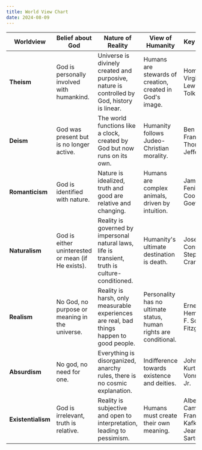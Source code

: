 ```yaml
---
title: World View Chart
date: 2024-08-09
---
```


| **Worldview** | **Belief about God** | **Nature of Reality** | **View of Humanity** | **Key Figures** |
|---------------|----------------------|-----------------------|----------------------|------------------|
| **Theism**        | God is personally involved with humankind.         | Universe is divinely created and purposive, nature is controlled by God, history is linear. | Humans are stewards of creation, created in God's image. | Homer, Virgil, C.S. Lewis, Tolkien  |
| **Deism**         | God was present but is no longer active.           | The world functions like a clock, created by God but now runs on its own.              | Humanity follows Judeo-Christian morality.         | Ben Franklin, Thomas Jefferson       |
| **Romanticism**   | God is identified with nature.                     | Nature is idealized, truth and good are relative and changing.                         | Humans are complex animals, driven by intuition.   | James Fenimore Cooper, Goethe        |
| **Naturalism**    | God is either uninterested or mean (if He exists). | Reality is governed by impersonal natural laws, life is transient, truth is culture-conditioned. | Humanity's ultimate destination is death.          | Joseph Conrad, Stephen Crane         |
| **Realism**       | No God, no purpose or meaning in the universe.     | Reality is harsh, only measurable experiences are real, bad things happen to good people. | Personality has no ultimate status, human rights are conditional. | Ernest Hemingway, F. Scott Fitzgerald |
| **Absurdism**     | No god, no need for one.                           | Everything is disorganized, anarchy rules, there is no cosmic explanation.             | Indifference towards existence and deities.        | John Barth, Kurt Vonnegut, Jr.       |
| **Existentialism**| God is irrelevant, truth is relative.              | Reality is subjective and open to interpretation, leading to pessimism.                | Humans must create their own meaning.              | Albert Camus, Franz Kafka, Jean-Paul Sartre |
